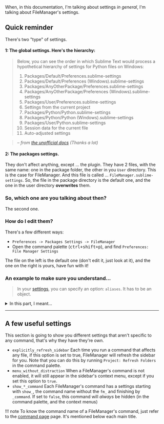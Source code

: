 When, in this documentation, I'm talking about settings *in general*, I'm talking about FileManager's settings.

## Quick reminder

There's two "type" of settings.

#### 1: The global settings. Here's the hierarchy:

> Below, you can see the order in which Sublime Text would process a hypothetical hierarchy of settings for Python files on Windows:
>
> 1. Packages/Default/Preferences.sublime-settings
> 2. Packages/Default/Preferences (Windows).sublime-settings
> 3. Packages/AnyOtherPackage/Preferences.sublime-settings
> 4. Packages/AnyOtherPackage/Preferences (Windows).sublime-settings
> 5. Packages/User/Preferences.sublime-settings
> 6. Settings from the current project
> 7. Packages/Python/Python.sublime-settings
> 8. Packages/Python/Python (Windows).sublime-settings
> 9. Packages/User/Python.sublime-settings
> 10. Session data for the current file
> 11. Auto-adjusted settings

> *– from [the unofficial docs](http://docs.sublimetext.info/en/latest/customization/settings.html#the-settings-hierarchy) (Thanks a lot)*

#### 2: The packages settings.

They don't affect anything, except ... the plugin. They have 2 files, with the same name: one in the package folder, the other in you `User` directory. This is the case for FileManager. And this file is called ... `FileManager.sublime-settings`. So, the file in the package directory is the default one, and the one in the user directory **overwrites** them.

### So, which one are you talking about then?

The second one.

### How do I edit them?

There's a few different ways:

- `Preferences -> Packages Settings -> FileManager`
- Open the command palette (<kbd>ctrl+shift+p</kbd>), and find `Preferences: File Manager Settings`

The file on the left is the default one (don't edit it, just look at it), and the one on the right is yours, have fun with it!

### An example to make sure you understand...

> In your [settings](settings.md), you can specify an option: `aliases`. It has to be an object.

<details>
    <summary>In this part, I meant...</summary>
    The FileManager's settings (the second one)
</details>

****

## A few useful settings

This section is going to show you different settings that aren't specific to any command, that's
why they have they're own.

- `explicitly_refresh_sidebar` Each time you run a command that affects any file, if this option
is set to true, FileManager will refresh the sidebar for you. Note that you can do this by running
`Project: Refresh Folders` in the command palette.
- `menu_without_distraction`  When a FileManager's command is not enabled, it will still appear in
the sidebar's context menu, except if you set this option to `true`.
- `show_*_command` Each FileManager's command has a settings starting with `show_`, the command
name without the `fm_` and finishing by `_command`. If set to `false`, this command
will *always* be hidden (in the command palette, and the context menus)

!!! note
    To know the command name of a FileManager's command, just refer to the
    [command page](../commands.md) page. It's mentioned below each main title.
